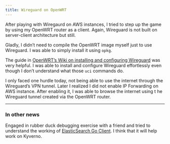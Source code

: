 ```yaml
---
title: Wireguard on OpenWRT
---
```


After playing with Wiregaurd on AWS instances, I tried to step up the game by
using my OpenWRT router as a client. Again, Wireguard is not built on
server-client architecture but still.

Gladly, I didn’t need to compile the OpenWRT image myself just to use
Wireguard. I was able to simply install it using `opkg`.

The guide in [OpenWRT’s Wiki on installing and configuring Wireguard](https://openwrt.org/docs/guide-user/services/vpn/wireguard/start)
was very helpful. I was able to install and configure Wireguard effortlessly
even though I don’t understand what those `uci` commands do.

I only faced one hurdle today, not being able to use the internet through
the Wireguard’s VPN tunnel. Later I realized I did not enable IP Forwarding
on AWS instance. After enabling it, I was able to browse the internet using t
he Wireguard tunnel created via the OpenWRT router.

-----------------

### In other news

Engaged in rubber duck debugging exercise with a friend and tried to
understand the working of [ElasticSearch Go Client](https://github.com/elastic/go-elasticsearch).
I think that it will help work on Kyverno.
